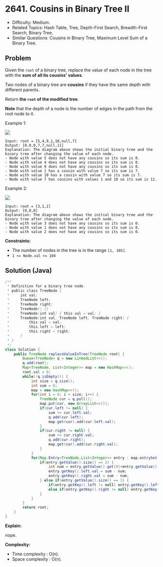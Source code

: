 # 2641. Cousins in Binary Tree II

- Difficulty: Medium.
- Related Topics: Hash Table, Tree, Depth-First Search, Breadth-First Search, Binary Tree.
- Similar Questions: Cousins in Binary Tree, Maximum Level Sum of a Binary Tree.

## Problem

Given the `root` of a binary tree, replace the value of each node in the tree with the **sum of all its cousins' values**.

Two nodes of a binary tree are **cousins** if they have the same depth with different parents.

Return **the **`root`** of the modified tree**.

**Note** that the depth of a node is the number of edges in the path from the root node to it.

Example 1:

![](https://assets.leetcode.com/uploads/2023/01/11/example11.png)

```
Input: root = [5,4,9,1,10,null,7]
Output: [0,0,0,7,7,null,11]
Explanation: The diagram above shows the initial binary tree and the binary tree after changing the value of each node.
- Node with value 5 does not have any cousins so its sum is 0.
- Node with value 4 does not have any cousins so its sum is 0.
- Node with value 9 does not have any cousins so its sum is 0.
- Node with value 1 has a cousin with value 7 so its sum is 7.
- Node with value 10 has a cousin with value 7 so its sum is 7.
- Node with value 7 has cousins with values 1 and 10 so its sum is 11.
```

Example 2:

![](https://assets.leetcode.com/uploads/2023/01/11/diagram33.png)

```
Input: root = [3,1,2]
Output: [0,0,0]
Explanation: The diagram above shows the initial binary tree and the binary tree after changing the value of each node.
- Node with value 3 does not have any cousins so its sum is 0.
- Node with value 1 does not have any cousins so its sum is 0.
- Node with value 2 does not have any cousins so its sum is 0.
```

**Constraints:**

- The number of nodes in the tree is in the range `[1, 105]`.
- `1 <= Node.val <= 104`

## Solution (Java)

```java
/**
 * Definition for a binary tree node.
 * public class TreeNode {
 *     int val;
 *     TreeNode left;
 *     TreeNode right;
 *     TreeNode() {}
 *     TreeNode(int val) { this.val = val; }
 *     TreeNode(int val, TreeNode left, TreeNode right) {
 *         this.val = val;
 *         this.left = left;
 *         this.right = right;
 *     }
 * }
 */
class Solution {
    public TreeNode replaceValueInTree(TreeNode root) {
        Queue<TreeNode> q = new LinkedList<>();
        q.add(root);
        Map<TreeNode, List<Integer>> map = new HashMap<>();
        root.val = 0;
        while(!q.isEmpty()) {
            int size = q.size();
            int sum = 0;
            map = new HashMap<>();
            for(int i = 0; i < size; i++) {
                TreeNode cur = q.poll();
                map.put(cur, new ArrayList<>());
                if(cur.left != null) {
                    sum += cur.left.val;
                    q.add(cur.left);
                    map.get(cur).add(cur.left.val);
                }
                if(cur.right != null) {
                    sum += cur.right.val;
                    q.add(cur.right);
                    map.get(cur).add(cur.right.val);
                }
            }
            for(Map.Entry<TreeNode,List<Integer>> entry : map.entrySet()) {
                if(entry.getValue().size() == 2) {
                    int num = entry.getValue().get(0)+entry.getValue().get(1);
                    entry.getKey().left.val = sum - num;
                    entry.getKey().right.val = sum - num;
                } else if(entry.getValue().size() == 1) {
                    if(entry.getKey().left != null) entry.getKey().left.val = sum - entry.getValue().get(0);
                    else if(entry.getKey().right != null) entry.getKey().right.val = sum - entry.getValue().get(0);
                }
            }
        }
        return root;
    }
}
```

**Explain:**

nope.

**Complexity:**

- Time complexity : O(n).
- Space complexity : O(n).
